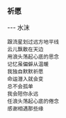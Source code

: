 ### 祈愿

--- 水沫

```
跟流星划过远方地平线
云儿飘散在天边
用浪头荡起心底的思念
记忆虽偏僻从温暖
我独自默默祈愿
命运潜入就会变
总不会孤单
我会陪你永远
任浪头荡起心底的倦念
感谢相遇那些缘

```

